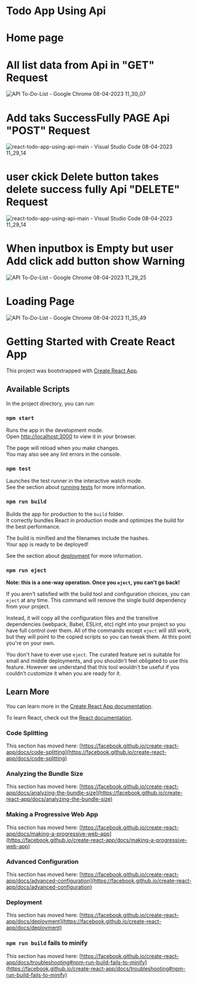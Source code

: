 # Todo App Using Api


# Home page 
# All list data from Api in "GET" Request
![API To-Do-List - Google Chrome 08-04-2023 11_30_07](https://user-images.githubusercontent.com/120245077/230707359-1ac718a5-3ae9-4aa0-a7c8-0acc1f93602b.png)

# Add taks SuccessFully  PAGE Api "POST" Request
![react-todo-app-using-api-main - Visual Studio Code 08-04-2023 11_29_14](https://user-images.githubusercontent.com/120245077/230707383-3f1f4363-a226-44b0-83ed-85cf603f8650.png)

# user  ckick Delete button  takes delete success fully   Api "DELETE" Request
![react-todo-app-using-api-main - Visual Studio Code 08-04-2023 11_29_14](https://user-images.githubusercontent.com/120245077/230707403-739bbd00-1c76-4691-a1bb-d6d4a2716c41.png)

# When inputbox is Empty  but user Add click add button show  Warning 
![API To-Do-List - Google Chrome 08-04-2023 11_29_25](https://user-images.githubusercontent.com/120245077/230707416-deddb222-7be2-4f03-81f6-38d768b5caaa.png)


#  Loading Page 
![API To-Do-List - Google Chrome 08-04-2023 11_35_49](https://user-images.githubusercontent.com/120245077/230707467-62312339-7a28-4b0b-affd-97d838c9d29b.png)






# Getting Started with Create React App

This project was bootstrapped with [Create React App](https://github.com/facebook/create-react-app).

## Available Scripts

In the project directory, you can run:

### `npm start`

Runs the app in the development mode.\
Open [http://localhost:3000](http://localhost:3000) to view it in your browser.

The page will reload when you make changes.\
You may also see any lint errors in the console.

### `npm test`

Launches the test runner in the interactive watch mode.\
See the section about [running tests](https://facebook.github.io/create-react-app/docs/running-tests) for more information.

### `npm run build`

Builds the app for production to the `build` folder.\
It correctly bundles React in production mode and optimizes the build for the best performance.

The build is minified and the filenames include the hashes.\
Your app is ready to be deployed!

See the section about [deployment](https://facebook.github.io/create-react-app/docs/deployment) for more information.

### `npm run eject`

**Note: this is a one-way operation. Once you `eject`, you can't go back!**

If you aren't satisfied with the build tool and configuration choices, you can `eject` at any time. This command will remove the single build dependency from your project.

Instead, it will copy all the configuration files and the transitive dependencies (webpack, Babel, ESLint, etc) right into your project so you have full control over them. All of the commands except `eject` will still work, but they will point to the copied scripts so you can tweak them. At this point you're on your own.

You don't have to ever use `eject`. The curated feature set is suitable for small and middle deployments, and you shouldn't feel obligated to use this feature. However we understand that this tool wouldn't be useful if you couldn't customize it when you are ready for it.

## Learn More

You can learn more in the [Create React App documentation](https://facebook.github.io/create-react-app/docs/getting-started).

To learn React, check out the [React documentation](https://reactjs.org/).

### Code Splitting

This section has moved here: [https://facebook.github.io/create-react-app/docs/code-splitting](https://facebook.github.io/create-react-app/docs/code-splitting)

### Analyzing the Bundle Size

This section has moved here: [https://facebook.github.io/create-react-app/docs/analyzing-the-bundle-size](https://facebook.github.io/create-react-app/docs/analyzing-the-bundle-size)

### Making a Progressive Web App

This section has moved here: [https://facebook.github.io/create-react-app/docs/making-a-progressive-web-app](https://facebook.github.io/create-react-app/docs/making-a-progressive-web-app)

### Advanced Configuration

This section has moved here: [https://facebook.github.io/create-react-app/docs/advanced-configuration](https://facebook.github.io/create-react-app/docs/advanced-configuration)

### Deployment

This section has moved here: [https://facebook.github.io/create-react-app/docs/deployment](https://facebook.github.io/create-react-app/docs/deployment)

### `npm run build` fails to minify

This section has moved here: [https://facebook.github.io/create-react-app/docs/troubleshooting#npm-run-build-fails-to-minify](https://facebook.github.io/create-react-app/docs/troubleshooting#npm-run-build-fails-to-minify)
